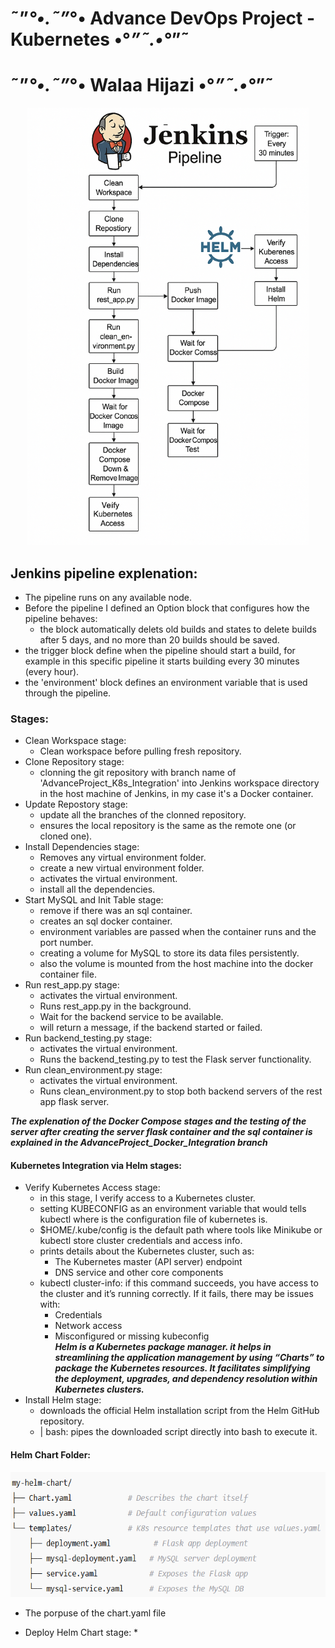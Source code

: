 # ˜”*°•.˜”*°• Advance DevOps Project - Kubernetes •°*”˜.•°*”˜
#                  ˜”*°•.˜”*°• Walaa Hijazi •°*”˜.•°*”˜

<p align="center">
  <img src="images/jenkins_K8s_integration.png" alt="jenkins Diagram with K8s" width="450" height="700">
</p>


## Jenkins pipeline explenation:
- The pipeline runs on any available node.
- Before the pipeline I defined an Option block that configures how the pipeline behaves:
   * the block automatically delets old builds and states to delete builds after 5 days, and no more than 20 builds should be saved.
- the trigger block define when the pipeline should start a build, for example in this specific pipeline it starts building every 30 minutes (every hour).
- the 'environment' block defines an environment variable that is used through the pipeline.

### Stages:
- Clean Workspace stage:
   * Clean workspace before pulling fresh repository.
- Clone Repository stage:
   * clonning the git repository with branch name of 'AdvanceProject_K8s_Integration' into Jenkins workspace directory in the host machine of Jenkins, in my case it's a Docker container.
- Update Repostory stage:
   * update all the branches of the clonned repository.
   * ensures the local repository is the same as the remote one (or cloned one).
- Install Dependencies stage:
   * Removes any virtual environment folder.
   * create a new virtual environment folder.
   * activates the virtual environment.
   * install all the dependencies.
- Start MySQL and Init Table stage:
   * remove if there was an sql container.
   * creates an sql docker container.
   * environment variables are passed when the container runs and the port number.
   * creating a volume for MySQL to store its data files persistently.
   * also the volume is mounted from the host machine into the docker container file.
- Run rest_app.py stage:
   * activates the virtual environment.
   * Runs rest_app.py in the background.
   * Wait for the backend service to be available.
   * will return a message, if the backend started or failed.
- Run backend_testing.py stage:
   * activates the virtual environment.
   * Runs the backend_testing.py to test the Flask server functionality.
- Run clean_environment.py stage:
   * activates the virtual environment.
   * Runs clean_environment.py to stop both backend servers of the rest app flask server.<br>
   
**_The explenation of the Docker Compose stages and the testing of the server after creating the server flask container and the sql container is explained in the AdvanceProject_Docker_Integration branch_**

#### Kubernetes Integration via Helm stages:
- Verify Kubernetes Access stage:
   * in this stage, I verify access to a Kubernetes cluster.
   * setting KUBECONFIG as an environment variable that would tells kubectl where is the configuration file of kubernetes is.
   * $HOME/.kube/config is the default path where tools like Minikube or kubectl store cluster credentials and access info.
   * prints details about the Kubernetes cluster, such as:
      * The Kubernetes master (API server) endpoint
      * DNS service and other core components
   * kubectl cluster-info: if this command succeeds, you have access to the cluster and it’s running correctly. If it fails, there may be issues with:
      * Credentials
      * Network access
      * Misconfigured or missing kubeconfig <br>
**_Helm is a Kubernetes package manager. it helps in streamlining the application management by using “Charts” to package the Kubernetes resources. It facilitates simplifying the deployment, upgrades, and dependency resolution within Kubernetes clusters._**
- Install Helm stage:
   * downloads the official Helm installation script from the Helm GitHub repository.
   * | bash: pipes the downloaded script directly into bash to execute it.

#### Helm Chart Folder:
<p align="center">
  <img src="images/Helm_chart_folder.png" alt="helm chart folder map" width="700" height="200">
</p>

- The porpuse of the chart.yaml file 

- Deploy Helm Chart stage:
   * 